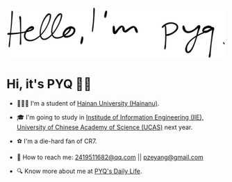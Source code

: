 <img src="README.assets/helloim-pyq .svg">

# Hi, it's PYQ 👋🏻

- 👨🏻‍🎓 I'm a student of [Hainan University (Hainanu)](https://ha.hainanu.edu.cn/home2020/).  

- 🎓 I'm going to study in [Institude of Information Engineering (IIE), University of Chinese Academy of Science (UCAS)](http://www.iie.ac.cn/) next year.  

- ⚽ I'm a die-hard fan of CR7.   

- 💌 How to reach me: 2419511682@qq.com || pzeyang@gmail.com  

- 🔍 Know more about me at [PYQ's Daily Life](https://www.pengyq.top).

  

  

